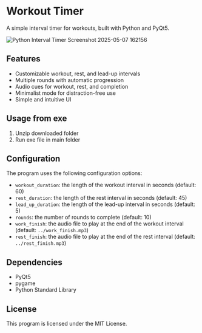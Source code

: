 # Workout Timer

A simple interval timer for workouts, built with Python and PyQt5.

![Python Interval Timer Screenshot 2025-05-07 162156](https://github.com/user-attachments/assets/ef521808-0fbc-4566-bedb-cd40554b20c6)

## Features

- Customizable workout, rest, and lead-up intervals
- Multiple rounds with automatic progression
- Audio cues for workout, rest, and completion
- Minimalist mode for distraction-free use
- Simple and intuitive UI

## Usage from exe

1.  Unzip downloaded folder
2.  Run exe file in main folder

## Configuration

The program uses the following configuration options:

* `workout_duration`: the length of the workout interval in seconds (default: 60)
* `rest_duration`: the length of the rest interval in seconds (default: 45)
* `lead_up_duration`: the length of the lead-up interval in seconds (default: 5)
* `rounds`: the number of rounds to complete (default: 10)
* `work_finish`: the audio file to play at the end of the workout interval (default: `../work_finish.mp3`)
* `rest_finish`: the audio file to play at the end of the rest interval (default: `../rest_finish.mp3`)

## Dependencies

* PyQt5
* pygame
* Python Standard Library

## License

This program is licensed under the MIT License.
